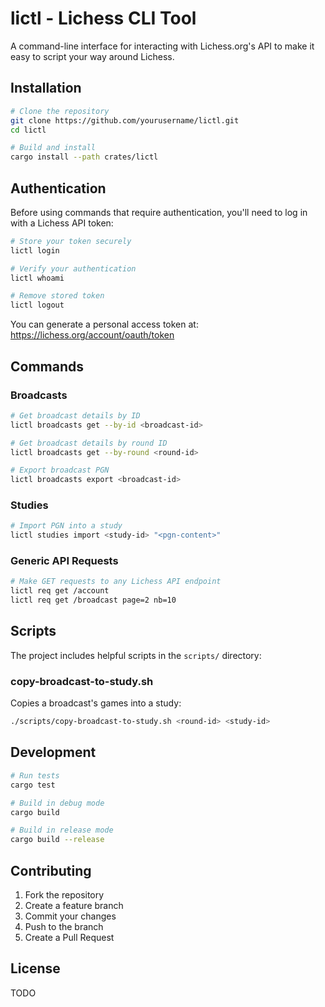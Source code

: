 # lictl - Lichess CLI Tool

A command-line interface for interacting with Lichess.org's API to make it easy to script your way around Lichess.

## Installation

```bash
# Clone the repository
git clone https://github.com/yourusername/lictl.git
cd lictl

# Build and install
cargo install --path crates/lictl
```

## Authentication

Before using commands that require authentication, you'll need to log in with a Lichess API token:

```bash
# Store your token securely
lictl login

# Verify your authentication
lictl whoami

# Remove stored token
lictl logout
```

You can generate a personal access token at: https://lichess.org/account/oauth/token

## Commands

### Broadcasts

```bash
# Get broadcast details by ID
lictl broadcasts get --by-id <broadcast-id>

# Get broadcast details by round ID
lictl broadcasts get --by-round <round-id>

# Export broadcast PGN
lictl broadcasts export <broadcast-id>
```

### Studies

```bash
# Import PGN into a study
lictl studies import <study-id> "<pgn-content>"
```

### Generic API Requests

```bash
# Make GET requests to any Lichess API endpoint
lictl req get /account
lictl req get /broadcast page=2 nb=10
```

## Scripts

The project includes helpful scripts in the `scripts/` directory:

### copy-broadcast-to-study.sh

Copies a broadcast's games into a study:

```bash
./scripts/copy-broadcast-to-study.sh <round-id> <study-id>
```

## Development

```bash
# Run tests
cargo test

# Build in debug mode
cargo build

# Build in release mode
cargo build --release
```

## Contributing

1. Fork the repository
2. Create a feature branch
3. Commit your changes
4. Push to the branch
5. Create a Pull Request

## License

TODO
